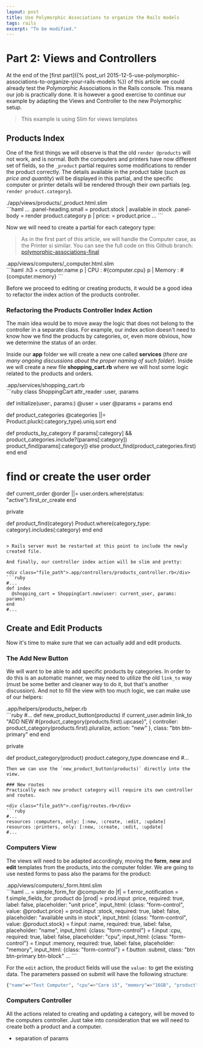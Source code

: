 ```yaml
---
layout: post
title: Use Polymorphic Associations to organize the Rails models
tags: rails
excerpt: "To be modified."
---
```

# Part 2: Views and Controllers

At the end of the [first part]({% post_url 2015-12-5-use-polymorphic-associations-to-organize-your-rails-models %}) of this article we could already test the Polymorphic Associations in the Rails console. This means our job is practically done. It is however a good exercise to continue our example by adapting the Views and Controller to the new Polymorphic setup.

> This example is using Slim for views templates

## Products Index

One of the first things we will observe is that the old `render @products` will not work, and is normal. Both the computers and printers have now different set of fields, so the `_product` partial requires some modifications to render the product correctly. The details available in the product table (*such as price and quantity*) will be displayed in this partial, and the specific computer or printer details will be rendered through their own partials (eg. `render product.category`).

<div class="file_path">./app/views/products/_product.html.slim</div>
```haml
...
.panel-heading.small
  = product.stock
  |  available in stock  
.panel-body
  = render product.category
  p
    | price:  
    = product.price
...
```

Now we will need to create a partial for each category type:

> As in the first part of this article, we will handle the Computer case, as the Printer si similar. You can see the full code on this Github branch: [polymorphic-associations-final][c054b877]

<div class="file_path">.app/views/computers/_computer.html.slim</div>
```haml
.h3 = computer.name
p
  | CPU : #{computer.cpu}
p
  | Memory : #{computer.memory}
```

Before we proceed to editing or creating products, it would be a good idea to refactor the index action of the products controller.

### Refactoring the Products Controller Index Action

The main idea would be to move away the logic that does not belong to the controller in a separate class. For example, our index action doesn't need to know how we find the products by categories, or, even more obvious, how we determine the status of an order.

Inside our **app** folder we will create a new one called **services** (*there are many ongoing discussions about the proper naming of such folder*). Inside we will create a new file **shopping_cart.rb** where we will host some logic related to the products and orders.

<div class="file_path">.app/services/shopping_cart.rb</div>
```ruby
class ShoppingCart
  attr_reader :user, :params

  def initialize(user:, params:)
    @user = user
    @params = params
  end

  def product_categories
    @categories ||= Product.pluck(:category_type).uniq.sort
  end

  def products_by_category
    if params[:category] && product_categories.include?(params[:category])
      product_find(params[:category])
    else
      product_find(product_categories.first)
    end
  end

  # find or create the user order
  def current_order
    @order ||= user.orders.where(status: "active").first_or_create
  end

  private

  def product_find(category)
    Product.where(category_type: category).includes(:category)
  end
end
```

> Rails server must be restarted at this point to include the newly created file.

And finally, our controller index action will be slim and pretty:

<div class="file_path">.app/controllers/products_controller.rb</div>
```ruby
#...
def index
  @shopping_cart = ShoppingCart.new(user: current_user, params: params)
end
#...
```

## Create and Edit Products  
Now it's time to make sure that we can actually add and edit products.

### The **Add New** Button  
We will want to be able to add specific products by categories. In order to do this is an automatic manner, we may need to utilize the old `link_to` way (must be some better and cleaner way to do it, but that's another discussion). And not to fill the view with too much logic, we can make use of our helpers:

<div class="file_path">.app/helpers/products_helper.rb</div>
```ruby
#...
def new_product_button(products)
  if current_user.admin
    link_to "ADD NEW #{product_category(products.first).upcase}",
            { controller: product_category(products.first).pluralize, action: "new" },
            class: "btn btn-primary"
  end
end

private

def product_category(product)
  product.category_type.downcase
end
#...
```
Then we can use the `new_product_button(products)` directly into the view.

### New routes  
Practically each new product category will require its own controller and routes.

<div class="file_path">.config/routes.rb</div>
```ruby
#...
resources :computers, only: [:new, :create, :edit, :update]
resources :printers, only: [:new, :create, :edit, :update]
#...
```

### Computers View  
The views will need to be adapted accordingly, moving the **form**, **new** and **edit** templates from the products, into the computer folder. We are going to use nested forms to pass also the params for the product:

<div class="file_path">.app/views/computers/_form.html.slim</div>
```haml
...
= simple_form_for @computer do |f|
  = f.error_notification
  = f.simple_fields_for :product do |prod|
    = prod.input :price, required: true, label: false, placeholder: "unit price", input_html: {class: "form-control", value: @product.price}
    = prod.input :stock, required: true, label: false, placeholder: "available units in stock", input_html: {class: "form-control", value: @product.stock}
  = f.input :name, required: true, label: false, placeholder: "name", input_html: {class: "form-control"}
  = f.input :cpu, required: true, label: false, placeholder: "cpu", input_html: {class: "form-control"}
  = f.input :memory, required: true, label: false, placeholder: "memory", input_html: {class: "form-control"}
  = f.button :submit, class: "btn btn-primary btn-block"
...
```

For the `edit` action, the product fields will use the `value:` to get the existing data.
The parameters passed on submit will have the following structure:

```bash
{"name"=>"Test Computer", "cpu"=>"Core i5", "memory"=>"16GB", "product"=>{"price"=>"1300", "stock"=>"20"}}
```

### Computers Controller  
All the actions related to creating and updating a category, will be moved to the computers controller. Just take into consideration that we will need to create both a product and a computer.

- separation of params



  [c054b877]: https://github.com/iacobson/test-shop/tree/polymorphic-associations-final "polymorphic-associations-final"
